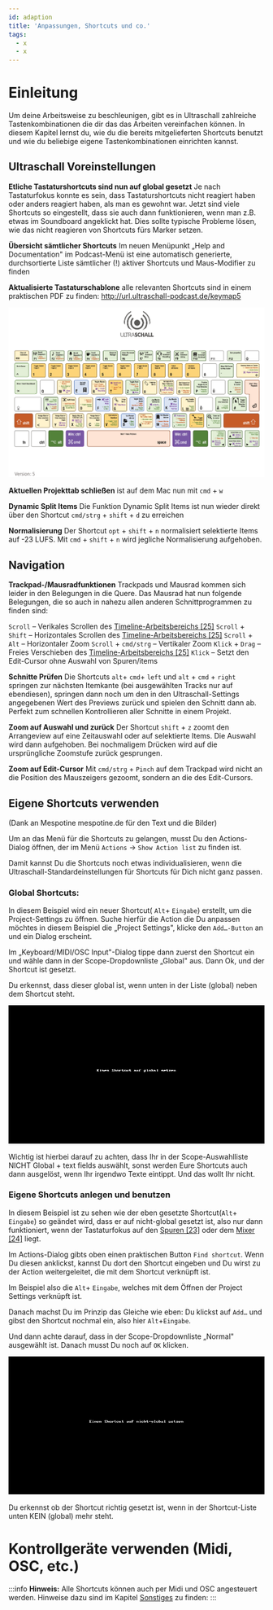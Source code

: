 ```yaml
---
id: adaption
title: 'Anpassungen, Shortcuts und co.'
tags:
  - x
  - x
---
```


<!-- @todo: Blder auf Git main umziehen --> <!-- @todo: Links auf Git main umziehen --> <!-- @todo: Link auf Kapitel "Sonstiges" korrigieren --> <!-- @todo: Bildunterschrifen hinzufügen --> <!-- @todo: Die Nummern die im Kapitel "Übersicht über die Bedienelemente und Bereiched" verwedet werden sollten sich duch alle Dokumente ziehen --> <!-- @todo: Gif loops nur bei Bedarf starten (Gif verändern) -->

 # Einleitung

Um deine Arbeitsweise zu beschleunigen, gibt es in Ultraschall zahlreiche Tastenkombinationen die dir das das Arbeiten vereinfachen können. In diesem Kapitel lernst du, wie du die bereits mitgelieferten Shortcuts benutzt und wie du beliebige eigene Tastenkombinationen einrichten kannst.

## Ultraschall Voreinstellungen

**Etliche Tastaturshortcuts sind nun auf global gesetzt** Je nach Tastaturfokus konnte es sein, dass Tastaturshortcuts nicht reagiert haben oder anders reagiert haben, als man es gewohnt war. Jetzt sind viele Shortcuts so eingestellt, dass sie auch dann funktionieren, wenn man z.B. etwas im Soundboard angeklickt hat. Dies sollte typische Probleme lösen, wie das nicht reagieren von Shortcuts fürs Marker setzen.

**Übersicht sämtlicher Shortcuts** Im neuen Menüpunkt „Help and Documentation" im Podcast-Menü ist eine automatisch generierte, durchsortierte Liste sämtlicher (!) aktiver Shortcuts und Maus-Modifier zu finden

**Aktualisierte Tastaturschablone** alle relevanten Shortcuts sind in einem praktischen PDF zu finden: <http://url.ultraschall-podcast.de/keymap5>

![Keymap](https://raw.githubusercontent.com/Ultraschall/ultraschall-manual/main/assets/images/Anpassungen-und-Shortcuts/keymap.jpg)

**Aktuellen Projekttab schließen** ist auf dem Mac nun mit `cmd` + `w`

**Dynamic Split Items** Die Funktion Dynamic Split Items ist nun wieder direkt über den Shortcut `cmd/strg` + `shift` + `d` zu erreichen

**Normalisierung** Der Shortcut `opt` + `shift` + `n` normalisiert selektierte Items auf -23 LUFS. Mit `cmd` + `shift` + `n` wird jegliche Normalisierung aufgehoben.

## Navigation

**Trackpad-/Mausradfunktionen** Trackpads und Mausrad kommen sich leider in den Belegungen in die Quere. Das Mausrad hat nun folgende Belegungen, die so auch in nahezu allen anderen Schnittprogrammen zu finden sind:

`Scroll` – Verikales Scrollen des [Timeline-Arbeitsbereichs [25]](GUI-overview) `Scroll` + `Shift` – Horizontales Scrollen des [Timeline-Arbeitsbereichs [25]](GUI-overview) `Scroll` + `Alt` – Horizontaler Zoom `Scroll` + `cmd/strg` – Vertikaler Zoom `Klick` + `Drag` – Freies Verschieben des [Timeline-Arbeitsbereichs [25]](GUI-overview) `Klick` – Setzt den Edit-Cursor ohne Auswahl von Spuren/items

**Schnitte Prüfen** Die Shortcuts `alt`+ `cmd`+ `left` und `alt` + `cmd` + `right` springen zur nächsten Itemkante (bei ausgewählten Tracks nur auf ebendiesen), springen dann noch um den in den Ultraschall-Settings angegebenen Wert des Previews zurück und spielen den Schnitt dann ab. Perfekt zum schnellen Kontrollieren aller Schnitte in einem Projekt.

**Zoom auf Auswahl und zurück** Der Shortcut `shift` + `z` zoomt den Arrangeview auf eine Zeitauswahl oder auf selektierte Items. Die Auswahl wird dann aufgehoben. Bei nochmaligem Drücken wird auf die ursprüngliche Zoomstufe zurück gesprungen.

**Zoom auf Edit-Cursor** Mit `cmd/strg` + `Pinch` auf dem Trackpad wird nicht an die Position des Mauszeigers gezoomt, sondern an die des Edit-Cursors.

## Eigene Shortcuts verwenden

(Dank an Mespotine mespotine.de für den Text und die Bilder) <!-- @todo: Bei Mesopotine bob dieser Hweis entfallen kann -->

Um an das Menü für die Shortcuts zu gelangen, musst Du den Actions-Dialog öffnen, der im Menü `Actions` -> `Show Action list` zu finden ist.

Damit kannst Du die Shortcuts noch etwas individualisieren, wenn die Ultraschall-Standardeinstellungen für Shortcuts für Dich nicht ganz passen.

### Global Shortcuts:

In diesem Beispiel wird ein neuer Shortcut( `Alt`+ `Eingabe`) erstellt, um die Project-Settings zu öffnen. Suche hierfür die Action die Du anpassen möchtes in diesem Beispiel die „Project Settings", klicke den `Add…-Button` an und ein Dialog erscheint.

Im „Keyboard/MIDI/OSC Input"-Dialog tippe dann zuerst den Shortcut ein und wähle dann in der Scope-Dropdownliste „Global" aus. Dann Ok, und der Shortcut ist gesetzt.

Du erkennst, dass dieser global ist, wenn unten in der Liste (global) neben dem Shortcut steht.

![Shortcuts Global](https://raw.githubusercontent.com/Ultraschall/ultraschall-manual/main/assets/images/Anpassungen-und-Shortcuts/globale_shortcuts.gif)

Wichtig ist hierbei darauf zu achten, dass Ihr in der Scope-Auswahlliste NICHT Global + text fields auswählt, sonst werden Eure Shortcuts auch dann ausgelöst, wenn Ihr irgendwo Texte eintippt. Und das wollt Ihr nicht.

### Eigene Shortcuts anlegen und benutzen

In diesem Beispiel ist zu sehen wie der eben gesetzte Shortcut(`Alt`+ `Eingabe`) so geändet wird, dass er auf nicht-global gesetzt ist, also nur dann funktioniert, wenn der Tastaturfokus auf den [Spuren [23]](GUI-overview) oder dem [Mixer [24]](GUI-overview) liegt.

Im Actions-Dialog gibts oben einen praktischen Button `Find shortcut`. Wenn Du diesen anklickst, kannst Du dort den Shortcut eingeben und Du wirst zu der Action weitergeleitet, die mit dem Shortcut verknüpft ist.

Im Beispiel also die `Alt`+ `Eingabe`, welches mit dem Öffnen der Project Settings verknüpft ist.

Danach machst Du im Prinzip das Gleiche wie eben: Du klickst auf `Add…` und gibst den Shortcut nochmal ein, also hier `Alt`+`Eingabe`.

Und dann achte darauf, dass in der Scope-Dropdownliste „Normal" ausgewählt ist. Danach musst Du noch auf `OK` klicken.

![Shortcuts Local](https://raw.githubusercontent.com/Ultraschall/ultraschall-manual/main/assets/images/Anpassungen-und-Shortcuts/lokale_shortcuts.gif)

Du erkennst ob der Shortcut richtig gesetzt ist, wenn in der Shortcut-Liste unten KEIN (global) mehr steht.

# Kontrollgeräte verwenden (Midi, OSC, etc.)

:::info **Hinweis:** Alle Shortcuts können auch per Midi und OSC angesteuert werden. Hinweise dazu sind im Kapitel [Sonstiges](https://pad.gwdg.de/sLRAFF9eS0OwYFuobe_wZw#) zu finden: :::
